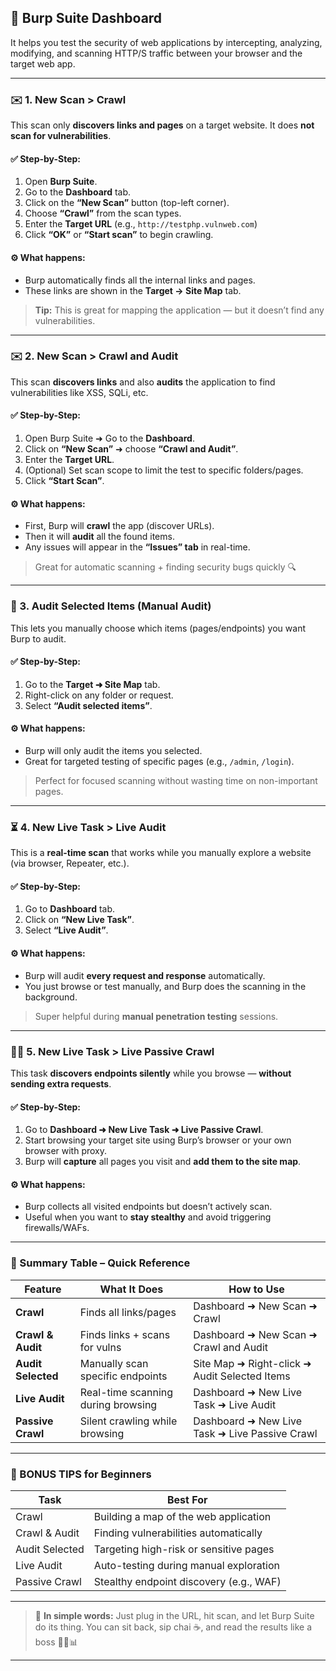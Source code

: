 
## 🧠 Burp Suite Dashboard 

It helps you test the security of web applications by intercepting, analyzing, modifying, and scanning HTTP/S traffic between your browser and the target web app.

---

### ✉️ 1. **New Scan > Crawl**

This scan only **discovers links and pages** on a target website. It does **not scan for vulnerabilities**.

#### ✅ Step-by-Step:

1. Open **Burp Suite**.
2. Go to the **Dashboard** tab.
3. Click on the **“New Scan”** button (top-left corner).
4. Choose **“Crawl”** from the scan types.
5. Enter the **Target URL** (e.g., `http://testphp.vulnweb.com`)
6. Click **“OK”** or **“Start scan”** to begin crawling.

#### ⚙️ What happens:

* Burp automatically finds all the internal links and pages.
* These links are shown in the **Target → Site Map** tab.

> **Tip:** This is great for mapping the application — but it doesn’t find any vulnerabilities.

---

### ✉️ 2. **New Scan > Crawl and Audit**

This scan **discovers links** and also **audits** the application to find vulnerabilities like XSS, SQLi, etc.

#### ✅ Step-by-Step:

1. Open Burp Suite ➜ Go to the **Dashboard**.
2. Click on **“New Scan”** ➜ choose **“Crawl and Audit”**.
3. Enter the **Target URL**.
4. (Optional) Set scan scope to limit the test to specific folders/pages.
5. Click **“Start Scan”**.

#### ⚙️ What happens:

* First, Burp will **crawl** the app (discover URLs).
* Then it will **audit** all the found items.
* Any issues will appear in the **“Issues” tab** in real-time.

> Great for automatic scanning + finding security bugs quickly 🔍

---

### 🧭 3. **Audit Selected Items (Manual Audit)**

This lets you manually choose which items (pages/endpoints) you want Burp to audit.

#### ✅ Step-by-Step:

1. Go to the **Target ➜ Site Map** tab.
2. Right-click on any folder or request.
3. Select **“Audit selected items”**.

#### ⚙️ What happens:

* Burp will only audit the items you selected.
* Great for targeted testing of specific pages (e.g., `/admin`, `/login`).

> Perfect for focused scanning without wasting time on non-important pages.

---

### ⏳ 4. **New Live Task > Live Audit**

This is a **real-time scan** that works while you manually explore a website (via browser, Repeater, etc.).

#### ✅ Step-by-Step:

1. Go to **Dashboard** tab.
2. Click on **“New Live Task”**.
3. Select **“Live Audit”**.

#### ⚙️ What happens:

* Burp will audit **every request and response** automatically.
* You just browse or test manually, and Burp does the scanning in the background.

> Super helpful during **manual penetration testing** sessions.

---

### 🧘‍♂️ 5. **New Live Task > Live Passive Crawl**

This task **discovers endpoints silently** while you browse — **without sending extra requests**.

#### ✅ Step-by-Step:

1. Go to **Dashboard ➜ New Live Task ➜ Live Passive Crawl**.
2. Start browsing your target site using Burp’s browser or your own browser with proxy.
3. Burp will **capture** all pages you visit and **add them to the site map**.

#### ⚙️ What happens:

* Burp collects all visited endpoints but doesn’t actively scan.
* Useful when you want to **stay stealthy** and avoid triggering firewalls/WAFs.

---

### 📌 Summary Table – Quick Reference

| Feature            | What It Does                       | How to Use                                     |
| ------------------ | ---------------------------------- | ---------------------------------------------- |
| **Crawl**          | Finds all links/pages              | Dashboard ➜ New Scan ➜ Crawl                   |
| **Crawl & Audit**  | Finds links + scans for vulns      | Dashboard ➜ New Scan ➜ Crawl and Audit         |
| **Audit Selected** | Manually scan specific endpoints   | Site Map ➜ Right-click ➜ Audit Selected Items  |
| **Live Audit**     | Real-time scanning during browsing | Dashboard ➜ New Live Task ➜ Live Audit         |
| **Passive Crawl**  | Silent crawling while browsing     | Dashboard ➜ New Live Task ➜ Live Passive Crawl |

---

### 🧪 BONUS TIPS for Beginners

| Task           | Best For                                |
| -------------- | --------------------------------------- |
| Crawl          | Building a map of the web application   |
| Crawl & Audit  | Finding vulnerabilities automatically   |
| Audit Selected | Targeting high-risk or sensitive pages  |
| Live Audit     | Auto-testing during manual exploration  |
| Passive Crawl  | Stealthy endpoint discovery (e.g., WAF) |

---

> 💬 **In simple words:**
> Just plug in the URL, hit scan, and let Burp Suite do its thing. You can sit back, sip chai ☕, and read the results like a boss 👨‍💻📊

---

